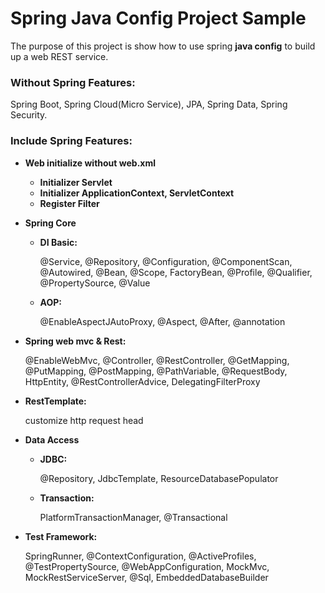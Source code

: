 # Spring Java Config Project Sample

The purpose of this project is show how to use spring **java config** to build up a web REST service.

### Without Spring Features:
Spring Boot, Spring Cloud(Micro Service), JPA, Spring Data, Spring Security.

### Include Spring Features:

- **Web initialize without web.xml**
  - **Initializer Servlet**
  - **Initializer ApplicationContext, ServletContext**
  - **Register Filter**
- **Spring Core**
  - **DI Basic:**
  
    @Service, @Repository, @Configuration, @ComponentScan, @Autowired, @Bean, @Scope, FactoryBean, @Profile, @Qualifier, @PropertySource, @Value
  
  - **AOP:** 
  
    @EnableAspectJAutoProxy, @Aspect, @After, @annotation
  
- **Spring web mvc & Rest:** 

    @EnableWebMvc, @Controller, @RestController, @GetMapping, @PutMapping, @PostMapping, @PathVariable, @RequestBody, HttpEntity, @RestControllerAdvice, DelegatingFilterProxy

- **RestTemplate:** 

    customize http request head
    
- **Data Access**
  - **JDBC:** 
  
      @Repository, JdbcTemplate, ResourceDatabasePopulator
      
  - **Transaction:** 
  
      PlatformTransactionManager, @Transactional
- **Test Framework:** 

    SpringRunner, @ContextConfiguration, @ActiveProfiles, @TestPropertySource, @WebAppConfiguration,  MockMvc, MockRestServiceServer, @Sql, EmbeddedDatabaseBuilder
  
